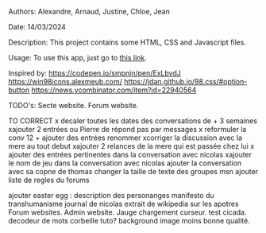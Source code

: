 Authors: Alexandre, Arnaud, Justine, Chloe, Jean

Date: 14/03/2024

Description:
This project contains some HTML, CSS and Javascript files.

Usage:
To use this app, just go to [this link](https://lost-pc.vercel.app/).

Inspired by: https://codepen.io/smpnjn/pen/ExLbvdJ
https://win98icons.alexmeub.com/
https://jdan.github.io/98.css/#option-button
https://news.ycombinator.com/item?id=22940564


TODO's:
Secte website.
Forum website.

TO CORRECT
x decaler toutes les dates des conversations de + 3 semaines
xajouter 2 entrées ou Pierre de répond pas par messages
x reformuler la conv 12 + ajouter des entrées
renommer
xcorriger la discussion avec la mere au tout debut
xajouter 2 relances de la mere qui est passée chez lui
x ajouter des entrées pertinentes dans la conversation avec nicolas
xajouter le nom de jeu dans la conversation avec nicolas
ajouter la conversation avec sa copne de thomas
changer la taille de texte des groupes msn
ajouter liste de regles du forums

ajouter easter egg : 
description des personanges
manifesto du transhumanisme
journal de nicolas
extrait de wikipedia sur les apotres
Forum websites.
Admin website.
Jauge chargement curseur.
test cicada.
decodeur de mots corbeille tuto?
background image moins bonne qualité.
